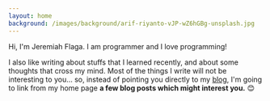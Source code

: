 ```yaml
---
layout: home
background: /images/background/arif-riyanto-vJP-wZ6hGBg-unsplash.jpg
---
```


Hi, I'm Jeremiah Flaga. I am programmer and I love programming! 

I also like writing about stuffs that I learned recently, and about some thoughts that cross my mind. Most of the things I write will not be interesting to you... so, instead of pointing you directly to my [blog](/blog/), I'm going to link from my home page **a few blog posts which might interest you.** :blush:
